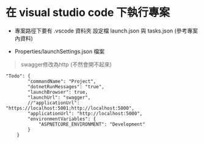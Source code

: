 # 在 visual studio code 下執行專案

* 專案路徑下要有 .vscode 資料夾 設定檔 launch.json 與 tasks.json (參考專案內資料)

* Properties/launchSettings.json 檔案
> swagger修改為http (不然會開不起來)
```
"Todo": {
        "commandName": "Project",
        "dotnetRunMessages": "true",
        "launchBrowser": true,
        "launchUrl": "swagger",
        //"applicationUrl": "https://localhost:5001;http://localhost:5000",
        "applicationUrl": "http://localhost:5000",
        "environmentVariables": {
            "ASPNETCORE_ENVIRONMENT": "Development"
        }
    }
```